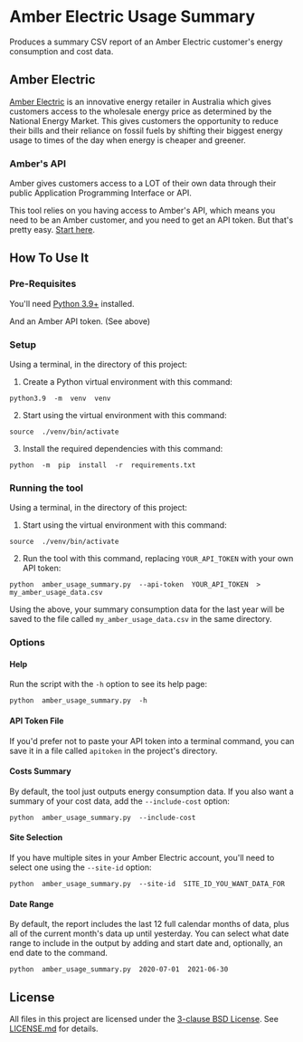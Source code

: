 # Amber Electric Usage Summary

Produces a summary CSV report of an Amber Electric customer's energy consumption
and cost data.


## Amber Electric

[Amber Electric](https://amber.com.au/) is an innovative energy retailer in 
Australia which gives customers access to the wholesale energy price as 
determined by the National Energy Market.
This gives customers the opportunity to reduce their bills and their reliance 
on fossil fuels by shifting their biggest energy usage to times of the day when 
energy is cheaper and greener.


### Amber's API

Amber gives customers access to a LOT of their own data through their public 
Application Programming Interface or API.

This tool relies on you having access to Amber's API, which means you need
to be an Amber customer, and you need to get an API token.
But that's pretty easy.
[Start here](https://help.amber.com.au/hc/en-us/articles/360038985552-Do-you-have-an-API-).


## How To Use It


### Pre-Requisites

You'll need [Python 3.9+](https://www.python.org/downloads/) installed.

And an Amber API token. (See above)


### Setup

Using a terminal, in the directory of this project:

1. Create a Python virtual environment with this command:
```
python3.9  -m  venv  venv
```

2. Start using the virtual environment with this command:
```
source  ./venv/bin/activate
```

3. Install the required dependencies with this command:
```
python  -m  pip  install  -r  requirements.txt
```


### Running the tool

Using a terminal, in the directory of this project:

1. Start using the virtual environment with this command:
```
source  ./venv/bin/activate
```

2. Run the tool with this command, replacing `YOUR_API_TOKEN` with your own API
token:
```
python  amber_usage_summary.py  --api-token  YOUR_API_TOKEN  >  my_amber_usage_data.csv
```

Using the above, your summary consumption data for the last year will be saved 
to the file called `my_amber_usage_data.csv` in the same directory.


### Options


#### Help

Run the script with the `-h` option to see its help page:
```
python  amber_usage_summary.py  -h
```


#### API Token File

If you'd prefer not to paste your API token into a terminal command, you can 
save it in a file called `apitoken` in the project's directory.


#### Costs Summary

By default, the tool just outputs energy consumption data.
If you also want a summary of your cost data, add the `--include-cost` option:
```
python  amber_usage_summary.py  --include-cost
```


#### Site Selection

If you have multiple sites in your Amber Electric account, you'll need to select
one using the `--site-id` option:
```
python  amber_usage_summary.py  --site-id  SITE_ID_YOU_WANT_DATA_FOR
```


#### Date Range

By default, the report includes the last 12 full calendar months of data, plus
all of the current month's data up until yesterday.
You can select what date range to include in the output by adding and start date
and, optionally, an end date to the command.
```
python  amber_usage_summary.py  2020-07-01  2021-06-30
```


## License

All files in this project are licensed under the 
[3-clause BSD License](https://opensource.org/licenses/BSD-3-Clause).
See [LICENSE.md](LICENSE.md) for details.
